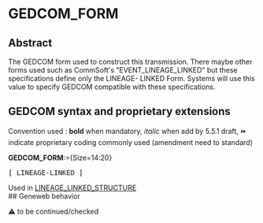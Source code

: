 ﻿# GEDCOM_FORM
## Abstract
The GEDCOM form used to construct this transmission. There maybe other forms used such as
CommSoft's "EVENT_LINEAGE_LINKED" but these specifications define only the LINEAGE-
LINKED Form.  Systems will use this value to specify GEDCOM compatible with these
specifications.


## GEDCOM syntax and proprietary extensions
Convention used : **bold** when mandatory, _italic_ when add by 5.5.1 draft, &#x23E9; indicate proprietary coding commonly used (amendment need to standard)<br />

**GEDCOM_FORM**:={Size=14:20}
<pre>
[ LINEAGE-LINKED ]
</pre>
Used in <a href=Ged.LINEAGE_LINKED_STRUCTURE.md>LINEAGE_LINKED_STRUCTURE</a><br />## Geneweb behavior


:warning: to be continued/checked

